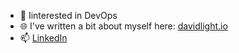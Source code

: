 - 👀 Iinterested in DevOps
- 🌐 I've written a bit about myself here: [davidlight.io](https://www.davidlight.io/aboutme)
- 📫 [LinkedIn](https://www.linkedin.com/in/dtlight/)

<!---
dtlight/dtlight is a ✨ special ✨ repository because its `README.md` (this file) appears on your GitHub profile.
You can click the Preview link to take a look at your changes.
--->
